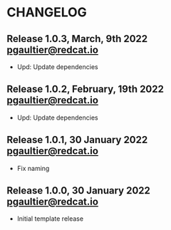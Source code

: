 CHANGELOG 
=========

Release 1.0.3, March, 9th 2022 <pgaultier@redcat.io>
----------------------------------------------------

 * Upd: Update dependencies

Release 1.0.2, February, 19th 2022 <pgaultier@redcat.io>
--------------------------------------------------------

 * Upd: Update dependencies

Release 1.0.1, 30 January 2022 <pgaultier@redcat.io>
----------------------------------------------------

 * Fix naming

Release 1.0.0, 30 January 2022 <pgaultier@redcat.io>
----------------------------------------------------

 * Initial template release